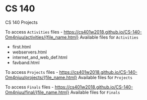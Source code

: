 # CS 140
CS 140 Projects

To access ```Activities``` files - https://cs401w2018.github.io/CS-140-Om4njuu/activities/{file_name.html}
Available files for ```Activities```
<ul>
  <li>first.html</li>
  <li>webservers.html</li>
  <li>internet_and_web_def.html</li>
  <li>favband.html</li>
</ul>

To access ```Projects``` files - https://cs401w2018.github.io/CS-140-Om4njuu/projects/{file_name.html}
Available files for ```Projects```


To access ```Finals``` files - https://cs401w2018.github.io/CS-140-Om4njuu/final/{file_name.html}
Available files for ```Finals```
